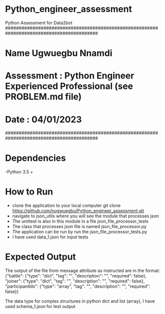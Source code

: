 # Python_engineer_assessment
Python Assessment for Data2bot 
##########################################################################################
#
# Name Ugwuegbu Nnamdi
# Assessment : Python Engineer Experienced Professional (see PROBLEM.md file)
# Date : 04/01/2023
##########################################################################################


# Dependencies
 -Python 3.5 +

# How to Run

 - clone the application to your local computer
    git clone https://github.com/nugwuegbu/Python_engineer_assessment.git
 - navigate to json_utils where you will see the module that processes json
 - The unittest is also in this module in a file json_file_processor_tests
 - The class that processes json file is named json_file_processor.py
 - The application can be run by run the json_file_processor_tests.py
 - I have used data_1.json for input tests

# Expected Output
The output of the file from message attribute as instructed are in the format:
{"battle": {"type": "dict", "tag": "", "description": "", "required": false}, "joiner": {"type": "dict", "tag": "", "description": "", "required": false}, "participantIds": {"type": "array", "tag": "", "description": "", "required": false}}

The data type for complex structures in python dict and list (array), I have used schema_1.json for test output


